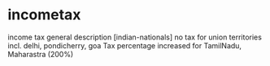 # incometax

income tax general description [indian-nationals]
no tax for union territories incl. delhi, pondicherry, goa
Tax percentage increased for TamilNadu, Maharastra (200%)
